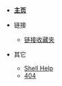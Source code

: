 <!-- docs/_sidebar.md -->

* [**主页**](/)

* 链接

  * [链接收藏夹](web/README.md)

* 其它

  * [Shell Help](shell-help.md)
  * [404](_404.md)
